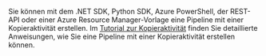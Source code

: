 <!--
    Separate the generic "Getting started" paragraph from each connector-* article in azure-docs-pr/articles/data-factory/ to ease future central update.
-->
Sie können mit dem .NET SDK, Python SDK, Azure PowerShell, der REST-API oder einer Azure Resource Manager-Vorlage eine Pipeline mit einer Kopieraktivität erstellen. Im [Tutorial zur Kopieraktivität](../articles/data-factory/quickstart-create-data-factory-dot-net.md) finden Sie detaillierte Anweisungen, wie Sie eine Pipeline mit einer Kopieraktivität erstellen können.

